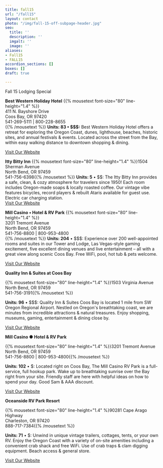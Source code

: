 ```yaml
---
title: fall15
url: "/fall15"
layout: contact
photo: "/img/fall-15-off-subpage-header.jpg"
seo:
  title: ''
  description: ''
  imgalt: ''
  image: ''
aliases:
- Fall15
- FALL15
accordion_sections: []
boxes: []
draft: true

---
```

Fall 15 Lodging Special

**Best Western Holiday Hotel**
{{% mousetext font-size="80" line-height="1.4" %}}  
411 N. Bayshore Drive  
Coos Bay, OR 97420  
541-269-5111 | 800-228-8655  
{{% /mousetext %}}
**Units: 83 • $$$:** Best Western Holiday Hotel offers a retreat for exploring the Oregon Coast, dunes, lighthouse, beaches, historic sites, and annual festivals & events. Located across the street from the Bay, within easy walking distance to downtown shopping & dining.

[Visit Our Website](https://www.bestwestern.com/en_US.html)

**Itty Bitty Inn**
{{% mousetext font-size="80" line-height="1.4" %}}1504 Sherman Avenue  
North Bend, OR 97459  
541-756-6398{{% /mousetext %}}
**Units: 5** • $$: The Itty Bitty Inn provides a safe, clean, & cozy atmosphere for travelers since 1950! Each room includes Oregon-made soaps & locally roasted coffee. Our vintage vibe features bicycles, record players & rebuilt Ataris available for guest use. Electric car charging station.  
[Visit Our Website](https://www.ittybittyinn.com/)

**Mill Casino • Hotel & RV Park**
{{% mousetext font-size="80" line-height="1.4" %}}  
3201 Tremont Avenue  
North Bend, OR 97459  
541-756-8800 | 800-953-4800  
{{% /mousetext %}}
**Units: 204** • $$$: Experience over 200 well-appointed rooms and suites in our Tower and Lodge, Las Vegas-style gaming excitement, five excellent dining venues and live entertainment – all with a great view along scenic Coos Bay. Free WiFi, pool, hot tub & pets welcome.

[Visit Our Website](https://www.themillcasino.com)

**Quality Inn & Suites at Coos Bay**

{{% mousetext font-size="80" line-height="1.4" %}}1503 Virginia Avenue  
North Bend, OR 97459  
541-756-3191{{% /mousetext %}}

**Units: 96** • $$$: Quality Inn & Suites Coos Bay is located 1 mile from SW Oregon Regional Airport. Nestled on Oregon's breathtaking coast, we are minutes from incredible attractions & natural treasures. Enjoy shopping, museums, gaming, entertainment & dining close by.

[Visit Our Website]()

**Mill Casino ● Hotel & RV Park**

{{% mousetext font-size="80" line-height="1.4" %}}3201 Tremont Avenue  
North Bend, OR 97459  
541-756-8800 | 800-953-4800{{% /mousetext %}}

**Units: 102** • $: Located right on Coos Bay, The Mill Casino RV Park is a full-service, full hookup park. Wake up to breathtaking sunrise over the Bay right from your site. Friendly staff are here with helpful ideas on how to spend your day. Good Sam & AAA discount.

[Visit Our Website](https://www.themillcasino.com)

**Oceanside RV Park Resort**

{{% mousetext font-size="80" line-height="1.4" %}90281 Cape Arago Highway  
Charleston, OR 97420  
888-717-7384{{% /mousetext %}}

**Units: 71** • $: Unwind in unique vintage trailers, cottages, tents, or your own RV. Enjoy the Oregon Coast with a variety of on-site amenities including a convenient crab shack and free WiFi. Use of crab traps & clam digging equipment. Beach access & general store.

[Visit Our Website](https://www.sunrvresorts.com/resorts/the-northwest/oregon/oceanside-rv-resort)